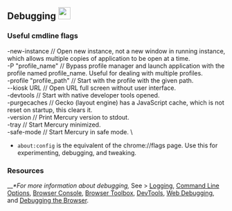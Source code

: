## Debugging <img src="https://github.com/Alex313031/Mercury/blob/main/logos/bug.svg" width="28">

### Useful cmdline flags
-new-instance // Open new instance, not a new window in running instance, which allows multiple copies of application to be open at a time. \
-P "profile_name" // Bypass profile manager and launch application with the profile named profile_name. Useful for dealing with multiple profiles. \
-profile "profile_path" // Start with the profile with the given path. \
--kiosk URL // Open URL full screen without user interface. \
-devtools // Start with native developer tools opened. \
-purgecaches // Gecko (layout engine) has a JavaScript cache, which is not reset on startup, this clears it. \
-version // Print Mercury version to stdout. \
-tray // Start Mercury minimized. \
-safe-mode // Start Mercury in safe mode. \

 - `about:config` is the equivalent of the chrome://flags page. Use this for experimenting, debugging, and tweaking.

### Resources
__*&#42;For more information about debugging,* See > [Logging](https://firefox-source-docs.mozilla.org/mach/logging.html), [Command Line Options](https://wiki.mozilla.org/Firefox/CommandLineOptions), [Browser Console](https://firefox-source-docs.mozilla.org/devtools-user/browser_console/index.html), [Browser Toolbox](https://firefox-source-docs.mozilla.org/devtools-user/browser_toolbox/index.html), [DevTools](https://firefox-source-docs.mozilla.org/devtools-user/index.html), [Web Debugging](https://firefox-source-docs.mozilla.org/devtools-user/about_colon_debugging/index.html), and [Debugging the Browser](https://firefox-source-docs.mozilla.org/contributing/debugging/debugging_firefox_with_gdb.html).
